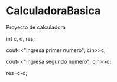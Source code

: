 # CalculadoraBasica
Proyecto de calculadora

int c, d, res;

cout<<"Ingresa primer numero";
cin>>c;

cout<<"Ingresa segundo numero";
cin>>d;

res=c-d;
